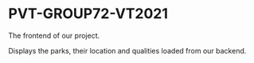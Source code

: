 # PVT-GROUP72-VT2021

The frontend of our project.

Displays the parks, their location and qualities loaded from our backend.
